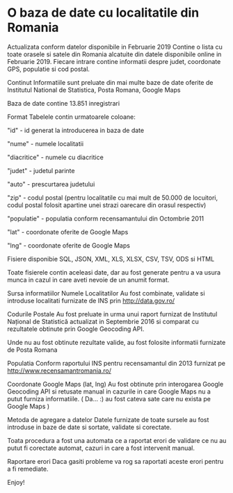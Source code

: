 <h1>O baza de date cu localitatile din Romania</h1>
Actualizata conform datelor disponibile in Februarie 2019
Contine o lista cu toate orasele si satele din Romania alcatuite din datele disponibile online in Februarie 2019. Fiecare intrare contine informatii despre judet, coordonate GPS, populatie si cod postal.

Continut
Informatiile sunt preluate din mai multe baze de date oferite de Institutul National de Statistica, Posta Romana, Google Maps

Baza de date contine 13.851 inregistrari

Format
Tabelele contin urmatoarele coloane:

"id" - id generat la introducerea in baza de date

"nume" - numele localitatii

"diacritice" - numele cu diacritice

"judet" - judetul parinte

"auto" - prescurtarea judetului

"zip" - codul postal (pentru localitatile cu mai mult de 50.000 de locuitori, codul postal folosit apartine unei strazi oarecare din orasul respectiv)

"populatie" - populatia conform recensamantului din Octombrie 2011

"lat" - coordonate oferite de Google Maps

"lng" - coordonate oferite de Google Maps

Fisiere disponibie
SQL, JSON, XML, XLS, XLSX, CSV, TSV, ODS si HTML

Toate fisierele contin aceleasi date, dar au fost generate pentru a va usura munca in cazul in care aveti nevoie de un anumit format.

Sursa informatiilor
Numele Localitatilor
Au fost combinate, validate si introduse localitati furnizate de INS prin http://data.gov.ro/

Codurile Postale
Au fost preluate in urma unui raport furnizat de Institutul Național de Statistică actualizat in Septembrie 2016 si comparat cu rezultatele obtinute prin Google Geocoding API.

Unde nu au fost obtinute rezultate valide, au fost folosite informatii furnizate de Posta Romana

Populatia
Conform raportului INS pentru recensamantul din 2013 furnizat pe http://www.recensamantromania.ro/

Coordonate Google Maps (lat, lng)
Au fost obtinute prin interogarea Google Geocoding API si retusate manual in cazurile in care Google Maps nu a putut furniza informatiile. ( Da... :) au fost cateva sate care nu exista pe Google Maps )

Metoda de agregare a datelor
Datele furnizate de toate sursele au fost introduse in baze de date si sortate, validate si corectate.

Toata procedura a fost una automata ce a raportat erori de validare ce nu au putut fi corectate automat, cazuri in care a fost intervenit manual.

Raportare erori
Daca gasiti probleme va rog sa raportati aceste erori pentru a fi remediate.

Enjoy!
